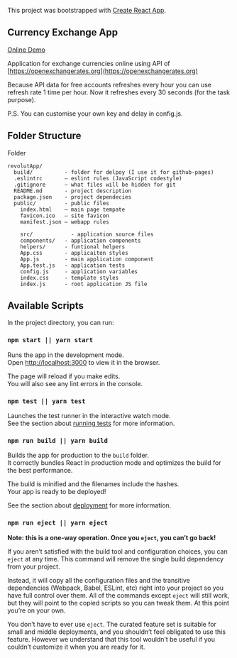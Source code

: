 This project was bootstrapped with [Create React App](https://github.com/facebookincubator/create-react-app).

## Currency Exchange App

[Online Demo](https://ckomop0x.github.io/revolutApp) 

Application for exchange currencies online using API of [https://openexchangerates.org](https://openexchangerates.org)

Because API data for free accounts refreshes every hour you can use refresh rate 1 time per hour. Now it refreshes every 30 seconds (for the task purpose).
   
P.S. You can customise your own key and delay in config.js.

## Folder Structure

Folder 

```
revolutApp/
  build/          - folder for delpoy (I use it for github-pages)
  .eslintrc       – eslint rules (JavaScript codestyle)
  .gitignore      – what files will be hidden for git
  README.md       - project description
  package.json    - project dependecies
  public/         - public files
    index.html    – main page tempate
    favicon.ico   – site favicon
    manifest.json – webapp rules
    
	src/            - application source files
    components/   - application components      
    helpers/      - funtional helpers
    App.css       - applicaiton styles
    App.js        - main application component
    App.test.js   - application tests
    config.js     - application variables
    index.css     - template styles
    index.js      - root application JS file
```

## Available Scripts

In the project directory, you can run:

### `npm start || yarn start`

Runs the app in the development mode.<br>
Open [http://localhost:3000](http://localhost:3000) to view it in the browser.

The page will reload if you make edits.<br>
You will also see any lint errors in the console.

### `npm test || yarn test`

Launches the test runner in the interactive watch mode.<br>
See the section about [running tests](#running-tests) for more information.

### `npm run build || yarn build`

Builds the app for production to the `build` folder.<br>
It correctly bundles React in production mode and optimizes the build for the best performance.

The build is minified and the filenames include the hashes.<br>
Your app is ready to be deployed!

See the section about [deployment](#deployment) for more information.

### `npm run eject || yarn eject`

**Note: this is a one-way operation. Once you `eject`, you can’t go back!**

If you aren’t satisfied with the build tool and configuration choices, you can `eject` at any time. This command will remove the single build dependency from your project.

Instead, it will copy all the configuration files and the transitive dependencies (Webpack, Babel, ESLint, etc) right into your project so you have full control over them. All of the commands except `eject` will still work, but they will point to the copied scripts so you can tweak them. At this point you’re on your own.

You don’t have to ever use `eject`. The curated feature set is suitable for small and middle deployments, and you shouldn’t feel obligated to use this feature. However we understand that this tool wouldn’t be useful if you couldn’t customize it when you are ready for it.
